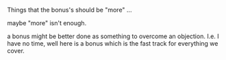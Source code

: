 Things that the bonus's should be "more" ...

maybe "more" isn't enough. 

a bonus might be better done as something to overcome an objection. I.e. I have no time, well here is a bonus which is the fast track for everything we cover. 

